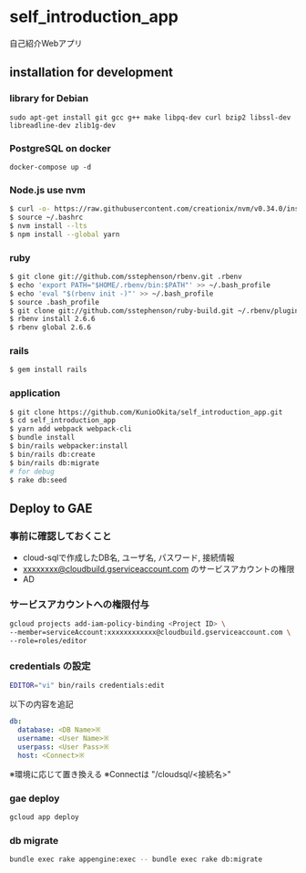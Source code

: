 # self_introduction_app
自己紹介Webアプリ

## installation for development

### library for Debian

```
sudo apt-get install git gcc g++ make libpq-dev curl bzip2 libssl-dev libreadline-dev zlib1g-dev
```

### PostgreSQL on docker

```
docker-compose up -d
```

[How to use this image]:https://hub.docker.com/_/postgres

### Node.js use nvm

```bash
$ curl -o- https://raw.githubusercontent.com/creationix/nvm/v0.34.0/install.sh | bash
$ source ~/.bashrc 
$ nvm install --lts
$ npm install --global yarn
```

### ruby

```bash
$ git clone git://github.com/sstephenson/rbenv.git .rbenv
$ echo 'export PATH="$HOME/.rbenv/bin:$PATH"' >> ~/.bash_profile
$ echo 'eval "$(rbenv init -)"' >> ~/.bash_profile
$ source .bash_profile 
$ git clone git://github.com/sstephenson/ruby-build.git ~/.rbenv/plugins/ruby-build
$ rbenv install 2.6.6
$ rbenv global 2.6.6
```

### rails

```bash
$ gem install rails
```

### application

```bash
$ git clone https://github.com/KunioOkita/self_introduction_app.git
$ cd self_introduction_app
$ yarn add webpack webpack-cli
$ bundle install
$ bin/rails webpacker:install
$ bin/rails db:create
$ bin/rails db:migrate
# for debug
$ rake db:seed
```

## Deploy to GAE 

### 事前に確認しておくこと

- cloud-sqlで作成したDB名, ユーザ名, パスワード, 接続情報
- xxxxxxxx@cloudbuild.gserviceaccount.com のサービスアカウントの権限
- AD

### サービスアカウントへの権限付与

```bash
gcloud projects add-iam-policy-binding <Project ID> \
--member=serviceAccount:xxxxxxxxxxxx@cloudbuild.gserviceaccount.com \
--role=roles/editor
```

### credentials の設定

```bash
EDITOR="vi" bin/rails credentials:edit
```

以下の内容を追記

```yml
db:
  database: <DB Name>※
  username: <User Name>※
  userpass: <User Pass>※
  host: <Connect>※
```
※環境に応じて置き換える
※Connectは "/cloudsql/<接続名>"

### gae deploy

```bash
gcloud app deploy
```

### db migrate

```bash
bundle exec rake appengine:exec -- bundle exec rake db:migrate
```
